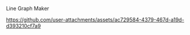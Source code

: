 Line Graph Maker


https://github.com/user-attachments/assets/ac729584-4379-467d-a19d-d393210cf7a9

